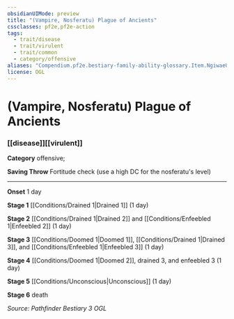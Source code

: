 ```yaml
---
obsidianUIMode: preview
title: "(Vampire, Nosferatu) Plague of Ancients"
cssclasses: pf2e,pf2e-action
tags:
  - trait/disease
  - trait/virulent
  - trait/common
  - category/offensive
aliases: "Compendium.pf2e.bestiary-family-ability-glossary.Item.NgiwaeUqMPfkYvQq"
license: OGL
---
```

# (Vampire, Nosferatu) Plague of Ancients

### [[disease]][[virulent]]

**Category** offensive; 




**Saving Throw** Fortitude check (use a high DC for the nosferatu's level)

* * *

**Onset** 1 day

**Stage 1** [[Conditions/Drained 1|Drained 1]] (1 day)

**Stage 2** [[Conditions/Drained 1|Drained 2]] and [[Conditions/Enfeebled 1|Enfeebled 2]] (1 day)

**Stage 3** [[Conditions/Doomed 1|Doomed 1]], [[Conditions/Drained 1|Drained 3]], and [[Conditions/Enfeebled 1|Enfeebled 3]] (1 day)

**Stage 4** [[Conditions/Doomed 1|Doomed 2]], drained 3, and enfeebled 3 (1 day)

**Stage 5** [[Conditions/Unconscious|Unconscious]] (1 day)

**Stage 6** death

*Source: Pathfinder Bestiary 3*
*OGL*